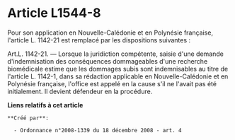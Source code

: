 # Article L1544-8

Pour son application en Nouvelle-Calédonie et en Polynésie française, l'article L. 1142-21 est remplacé par les dispositions
suivantes : 

Art.L. 1142-21. ― Lorsque la juridiction compétente, saisie d'une demande d'indemnisation des conséquences dommageables d'une
recherche biomédicale estime que les dommages subis sont indemnisables au titre de l'article L. 1142-1, dans sa rédaction
applicable en Nouvelle-Calédonie et en Polynésie française, l'office est appelé en la cause s'il ne l'avait pas été
initialement. Il devient défendeur en la procédure.

**Liens relatifs à cet article**

	**Créé par**:

	  - Ordonnance n°2008-1339 du 18 décembre 2008 - art. 4
